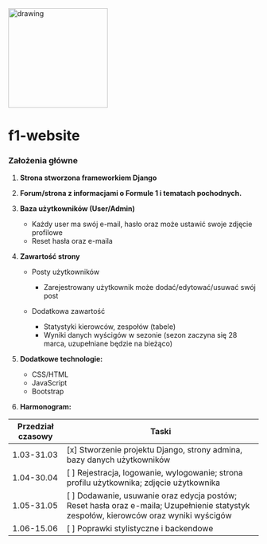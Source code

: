 <img src="https://brandingmonitor.pl/wp-content/uploads/2017/11/nowe-logo-formula-1-wersja-pelna.png" alt="drawing" width="200"/>


# f1-website

### Założenia główne

1. **Strona stworzona frameworkiem Django**
1. **Forum/strona z informacjami o Formule 1 i tematach pochodnych.**
1. **Baza użytkowników (User/Admin)**
    * Każdy user ma swój e-mail, hasło oraz może ustawić swoje zdjęcie profilowe
    * Reset hasła oraz e-maila
    
1. **Zawartość strony**
    * Posty użytkowników
        * Zarejestrowany użytkownik może dodać/edytować/usuwać swój post
    
    * Dodatkowa zawartość
        * Statystyki kierowców, zespołów (tabele)
        * Wyniki danych wyścigów w sezonie (sezon zaczyna się 28 marca, uzupełniane będzie na bieżąco)
    
1. **Dodatkowe technologie:**
    * CSS/HTML
    * JavaScript
    * Bootstrap
    
1. **Harmonogram:**

Przedział czasowy | Taski
------------ | -------------
1.03-31.03 | [x] Stworzenie projektu Django, strony admina, bazy danych użytkowników
1.04-30.04 | [ ] Rejestracja, logowanie, wylogowanie; strona profilu użytkownika; zdjęcie użytkownika
1.05-31.05 | [ ] Dodawanie, usuwanie oraz edycja postów; Reset hasła oraz e-maila; Uzupełnienie statystyk zespołów, kierowców oraz wyniki wyścigów
1.06-15.06 | [ ] Poprawki stylistyczne i backendowe
